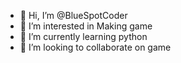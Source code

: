 - 👋 Hi, I’m @BlueSpotCoder
- 👀 I’m interested in Making game
- 🌱 I’m currently learning python
- 💞️ I’m looking to collaborate on game



